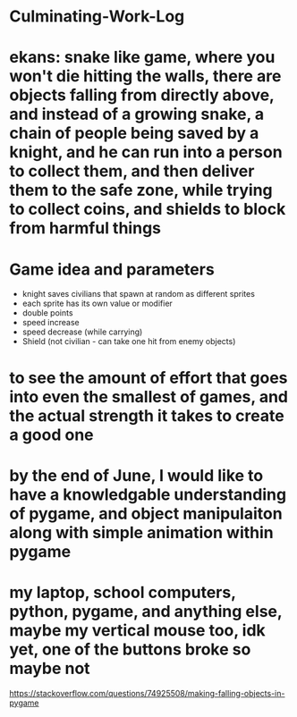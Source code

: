 # Culminating-Work-Log
# ekans: snake like game, where you won't die hitting the walls, there are objects falling from directly above, and instead of a growing snake, a chain of people being saved by a knight, and he can run into a person to collect them, and then deliver them to the safe zone, while trying to collect coins, and shields to block from harmful things
# Game idea and parameters
- knight saves civilians that spawn at random as different sprites
- each sprite has its own value or modifier
- double points
- speed increase
- speed decrease (while carrying)
- Shield (not civilian - can take one hit from enemy objects) 
# to see the amount of effort that goes into even the smallest of games, and the actual strength it takes to create a good one
# by the end of June, I would like to have a knowledgable understanding of pygame, and object manipulaiton along with simple animation within pygame
# my laptop, school computers, python, pygame, and anything else, maybe my vertical mouse too, idk yet, one of the buttons broke so maybe not
https://stackoverflow.com/questions/74925508/making-falling-objects-in-pygame

